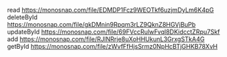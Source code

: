 read  https://monosnap.com/file/EDMDP1Fcz9WEOTkf6uzjmDyLm6K4pG
deleteById  https://monosnap.com/file/gkDMnin9Rpqm3rLZ9QknZ8HGVjBuPb
updateById https://monosnap.com/file/69FVccRulwFvql8DKidcctZRpu7Skf
add https://monosnap.com/file/RJlNRrje8uXoHHUkunL3GrxgSTkA4G
getById https://monosnap.com/file/zWvfFfHjsSrmz0NpHcBTjGHKB78XvH
